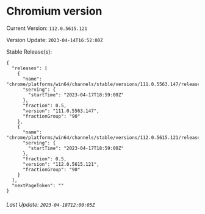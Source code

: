 # Chromium version

Current Version: `112.0.5615.121`

Version Update: `2023-04-14T16:52:00Z`

Stable Release(s):
```
{
  "releases": [
    {
      "name": "chrome/platforms/win64/channels/stable/versions/111.0.5563.147/releases/1681757940",
      "serving": {
        "startTime": "2023-04-17T18:59:00Z"
      },
      "fraction": 0.5,
      "version": "111.0.5563.147",
      "fractionGroup": "90"
    },
    {
      "name": "chrome/platforms/win64/channels/stable/versions/112.0.5615.121/releases/1681757940",
      "serving": {
        "startTime": "2023-04-17T18:59:00Z"
      },
      "fraction": 0.5,
      "version": "112.0.5615.121",
      "fractionGroup": "90"
    }
  ],
  "nextPageToken": ""
}
```

###### Last Update: `2023-04-18T12:00:05Z`
        